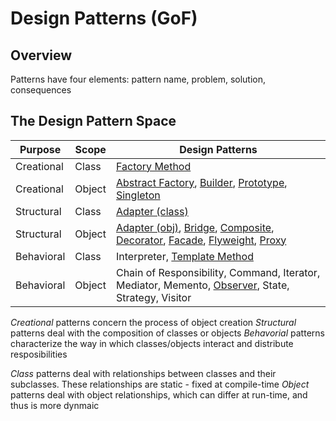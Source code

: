 # Design Patterns (GoF)

## Overview

Patterns have four elements: pattern name, problem, solution, consequences

## The Design Pattern Space

| Purpose | Scope | Design Patterns |
| --- | --- | --- |
| Creational | Class | [Factory Method](https://github.com/PR0Grammar/design-patterns/tree/main/Creational/factory_method) |
| Creational | Object | [Abstract Factory](https://github.com/PR0Grammar/design-patterns/tree/main/Creational/abstract_factory), [Builder](https://github.com/PR0Grammar/design-patterns/tree/main/Creational/builder), [Prototype](https://github.com/PR0Grammar/design-patterns/tree/main/Creational/prototype), [Singleton](https://github.com/PR0Grammar/design-patterns/tree/main/Creational/singleton) |
| Structural | Class | [Adapter (class)](https://github.com/PR0Grammar/design-patterns/tree/main/Structural/adapter) |
| Structural | Object | [Adapter (obj)](https://github.com/PR0Grammar/design-patterns/tree/main/Structural/adapter), [Bridge](https://github.com/PR0Grammar/design-patterns/tree/main/Structural/bridge), [Composite](https://github.com/PR0Grammar/design-patterns/tree/main/Structural/composite), [Decorator](https://github.com/PR0Grammar/design-patterns/tree/main/Structural/decorator), [Facade](https://github.com/PR0Grammar/design-patterns/tree/main/Structural/facade), [Flyweight](https://github.com/PR0Grammar/design-patterns/tree/main/Structural/flyweight), [Proxy](https://github.com/PR0Grammar/design-patterns/blob/main/Structural/proxy/README.md) |
| Behavioral | Class | Interpreter, [Template Method](https://github.com/PR0Grammar/design-patterns/blob/main/Behavioral/template_method/README.md) |
| Behavioral | Object | Chain of Responsibility, Command, Iterator, Mediator, Memento, [Observer](https://github.com/PR0Grammar/design-patterns/blob/main/Behavioral/observer/README.md), State, Strategy, Visitor |

_Creational_ patterns concern the process of object creation
_Structural_ patterns deal with the composition of classes or objects
_Behavorial_ patterns characterize the way in which classes/objects interact and distribute resposibilities

_Class_ patterns deal with relationships between classes and their subclasses. These relationships are static - fixed at compile-time
_Object_ patterns deal with object relationships, which can differ at run-time, and thus is more dynmaic



